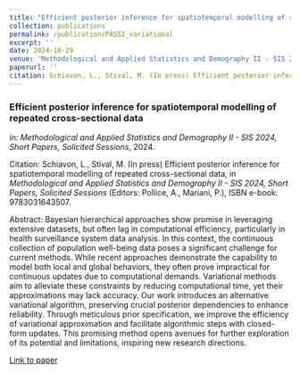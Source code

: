 ```yaml
---
title: "Efficient posterior inference for spatiotemporal modelling of repeated cross-sectional data"
collection: publications
permalink: /publication/PASSI_variational
excerpt: ''
date: 2024-10-29
venue: 'Methodological and Applied Statistics and Demography II - SIS 2024, Short Papers, Solicited Sessions'
paperurl: ''
citation: Schiavon, L., Stival, M. (In press) Efficient posterior inference for spatiotemporal modelling of repeated cross-sectional data, in <i>Methodological and Applied Statistics and Demography II - SIS 2024, Short Papers, Solicited Sessions</i> (Editors: Pollice, A., Mariani, P.), ISBN e-book: 9783031643507.
---
```


### Efficient posterior inference for spatiotemporal modelling of repeated cross-sectional data
in: _Methodological and Applied Statistics and Demography II - SIS 2024, Short Papers, Solicited Sessions_, 2024.

Citation: Schiavon, L., Stival, M. (In press) Efficient posterior inference for spatiotemporal modelling of repeated cross-sectional data, in <i>Methodological and Applied Statistics and Demography II - SIS 2024, Short Papers, Solicited Sessions</i> (Editors: Pollice, A., Mariani, P.), ISBN e-book: 9783031643507.

Abstract: Bayesian hierarchical approaches show promise in leveraging extensive datasets, but often lag in computational efficiency, particularly in health surveillance system data analysis. In this context, the continuous collection of population well-being data poses a significant challenge
for current methods. While recent approaches demonstrate the capability to model both local and global behaviors, they often prove impractical for continuous updates due to computational demands. Variational methods aim to alleviate these constraints by reducing computational
time, yet their approximations may lack accuracy. Our work introduces an alternative variational algorithm, preserving crucial posterior dependencies to enhance reliability. Through meticulous prior specification, we improve the efficiency of variational approximation and facilitate algorithmic
steps with closed-form updates. This promising method opens avenues for further exploration of its potential and limitations, inspiring new research directions.

[Link to paper]()
